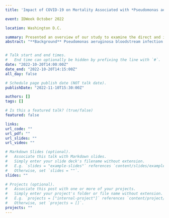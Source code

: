 ```yaml
---
title: 'Impact of COVID-19 on Mortality Associated with *Pseudomonas aeruginosa* Bloodstream Infection in the Veterans Health Administration System'

event: IDWeek October 2022

location: Washington D.C.

summary: Presented an overview of our study to examine the direct and indirect effects of COVID-19 on Pseudomonas aeruginosa bloodstream infection-associated mortality in the Veterans Health Administration population 
abstract: "**Background** Pseudomonas aeruginosa bloodstream infection (PA-BSI) is associated with high mortality. The extent to which the COVID-19 pandemic has introduced challenges to diagnosis and treatment of this infection is unknown. In this study, we examined the direct and indirect effects of COVID-19 on PA-BSI associated mortality in the Veterans Health Administration (VHA) population. **Methods** We identified patients within the VHA database with PA-BSI identified between January 1, 2009 and December 31, 2019 (pre-COVID) and January 1, 2020 to December 31, 2021 (COVID). Extracted data included age, race, ethnicity, Charlson Comorbidity Index (CCI), susceptibility testing, treatment, and COVID-19 infection. Antimicrobial resistance was characterized as pan-susceptible, any unclassified resistance, multi-drug resistant (MDR), difficult to treat resistant (DTR), and extremely or pan-drug resistant (XDR/PDR). Treatment adequacy was defined an effective antibiotic initiated within 48 hours of blood culture collection. We used logistic regression to assess the impact of each factor on 30-day mortality. **Results** We identified 7,585 patients with PA-BSI and known 30-day mortality status, which was 24% overall (Table 1). Age and CCI were higher during COVID, reflecting an aging population, while effective treatment and resistance improved (Table 2). In the multivariate analysis, concomitant COVID infection tripled the odds of mortality (odds ratio [OR] 3.03, 95% confidence interval [CI] 1.32-6.89) (Figure 1). However, the COVID period itself was not associated with higher mortality. Effective treatment was associated with 24% lower odds of mortality (OR 0.76, 95% CI 0.59-0.97), while DTR and XDR/PDR nearly doubled mortality (OR 1.85, 95% CI 1.24-2.73 and OR 1.99, 95% CI 1.14-3.41, respectively). **Conclusions** We observed higher odds of mortality in patients with PA-BSI and COVID-19 coinfection, supporting the hypothesis that COVID-19 directly impacts PA-BSI outcomes. Annual PA-BSI incidence and associated 30-day mortality, however, were similar during the COVID period. Favorable resistance trends, effective treatment, and a low rate of PA-BSI and COVID-19 coinfection may explain these findings, despite increased age and comorbidities in this vulnerable population."


# Talk start and end times.
#   End time can optionally be hidden by prefixing the line with `#`.
date: "2022-10-20T14:00:00Z"
date_end: "2022-10-20T14:15:00Z"
all_day: false

# Schedule page publish date (NOT talk date).
publishDate: "2022-11-10T15:30:00Z"

authors: []
tags: []

# Is this a featured talk? (true/false)
featured: false

links:
url_code: ""
url_pdf: ""
url_slides: ""
url_video: ""

# Markdown Slides (optional).
#   Associate this talk with Markdown slides.
#   Simply enter your slide deck's filename without extension.
#   E.g. `slides = "example-slides"` references `content/slides/example-slides.md`.
#   Otherwise, set `slides = ""`.
slides: ""

# Projects (optional).
#   Associate this post with one or more of your projects.
#   Simply enter your project's folder or file name without extension.
#   E.g. `projects = ["internal-project"]` references `content/project/deep-learning/index.md`.
#   Otherwise, set `projects = []`.
projects: ""
---
```


